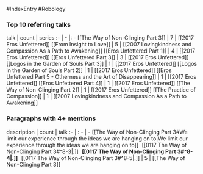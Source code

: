 #IndexEntry #Robology

### Top 10 referring talks
talk | count | series
:- | - |: -
[[The Way of Non-Clinging Part 3]] | 7 | [[2017 Eros Unfettered]]
[[From Insight to Love]] | 5 | [[2007 Lovingkindness and Compassion As a Path to Awakening]]
[[Eros Unfettered Part 1]] | 4 | [[2017 Eros Unfettered]]
[[Eros Unfettered Part 3]] | 3 | [[2017 Eros Unfettered]]
[[Logos in the Garden of Souls Part 3]] | 1 | [[2017 Eros Unfettered]]
[[Logos in the Garden of Souls Part 2]] | 1 | [[2017 Eros Unfettered]]
[[Eros Unfettered Part 5 - Otherness and the Art of Disappearing]] | 1 | [[2017 Eros Unfettered]]
[[Eros Unfettered Part 4]] | 1 | [[2017 Eros Unfettered]]
[[The Way of Non-Clinging Part 2]] | 1 | [[2017 Eros Unfettered]]
[[The Practice of Compassion]] | 1 | [[2007 Lovingkindness and Compassion As a Path to Awakening]]

### Paragraphs with 4+ mentions
description | count | talk
:- | : - | -
[[The Way of Non-Clinging Part 3#We limit our experience through the ideas we are hanging on to\|We limit our experience through the ideas we are hanging on to]] &nbsp;&nbsp;[[0117 The Way of Non-Clinging Part 3#^8-3\|.]] &nbsp; **[[0117 The Way of Non-Clinging Part 3#^8-4\|.]]** &nbsp; [[0117 The Way of Non-Clinging Part 3#^8-5\|.]] | 5 | [[The Way of Non-Clinging Part 3]]

